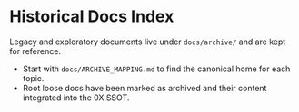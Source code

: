 # Historical Docs Index

Legacy and exploratory documents live under `docs/archive/` and are kept for reference.

- Start with `docs/ARCHIVE_MAPPING.md` to find the canonical home for each topic.
- Root loose docs have been marked as archived and their content integrated into the 0X SSOT.
